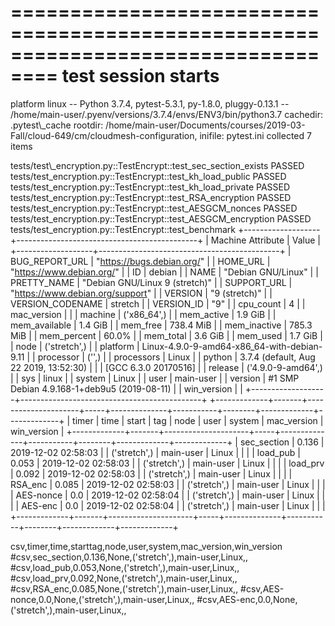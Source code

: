 ==================================================================================
test session starts
==================================================================================
platform linux -- Python 3.7.4, pytest-5.3.1, py-1.8.0, pluggy-0.13.1 --
/home/main-user/.pyenv/versions/3.7.4/envs/ENV3/bin/python3.7
cachedir: .pytest\\_cache
rootdir:
/home/main-user/Documents/courses/2019-03-Fall/cloud-649/cm/cloudmesh-configuration,
inifile: pytest.ini
collected 7 items                                                                                                                                                                       

tests/test\\_encryption.py::TestEncrypt::test\_sec\_section\_exists PASSED
tests/test\_encryption.py::TestEncrypt::test\_kh\_load\_public PASSED
tests/test\_encryption.py::TestEncrypt::test\_kh\_load\_private PASSED
tests/test\_encryption.py::TestEncrypt::test\_RSA\_encryption PASSED
tests/test\_encryption.py::TestEncrypt::test\_AESGCM\_nonces PASSED
tests/test\_encryption.py::TestEncrypt::test\_AESGCM\_encryption PASSED
tests/test\_encryption.py::TestEncrypt::test\_benchmark 
+-------------------+---------------------------------------------+
| Machine Attribute | Value                                       |
+-------------------+---------------------------------------------+
| BUG\_REPORT\_URL    | "https://bugs.debian.org/"                  |
| HOME\_URL          | "https://www.debian.org/"                   |
| ID                | debian                                      |
| NAME              | "Debian GNU/Linux"                          |
| PRETTY\_NAME       | "Debian GNU/Linux 9 (stretch)"              |
| SUPPORT\_URL       | "https://www.debian.org/support"            |
| VERSION           | "9 (stretch)"                               |
| VERSION\_CODENAME  | stretch                                     |
| VERSION\_ID        | "9"                                         |
| cpu\_count         | 4                                           |
| mac\_version       |                                             |
| machine           | ('x86\_64',)                                 |
| mem\_active        | 1.9 GiB                                     |
| mem\_available     | 1.4 GiB                                     |
| mem\_free          | 738.4 MiB                                   |
| mem\_inactive      | 785.3 MiB                                   |
| mem\_percent       | 60.0%                                       |
| mem\_total         | 3.6 GiB                                     |
| mem\_used          | 1.7 GiB                                     |
| node              | ('stretch',)                                |
| platform          | Linux-4.9.0-9-amd64-x86\_64-with-debian-9.11 |
| processor         | ('',)                                       |
| processors        | Linux                                       |
| python            | 3.7.4 (default, Aug 22 2019, 13:52:30)      |
|                   | [GCC 6.3.0 20170516]                        |
| release           | ('4.9.0-9-amd64',)                          |
| sys               | linux                                       |
| system            | Linux                                       |
| user              | main-user                                   |
| version           | #1 SMP Debian 4.9.168-1+deb9u5 (2019-08-11) |
| win\_version       |                                             |
+-------------------+---------------------------------------------+
+-------------+-------+---------------------+-----+--------------+-----------+--------+-------------+-------------+
| timer       | time  | start               | tag | node         | user      |
system | mac\_version | win\_version |
+-------------+-------+---------------------+-----+--------------+-----------+--------+-------------+-------------+
| sec\_section | 0.136 | 2019-12-02 02:58:03 |     | ('stretch',) | main-user |
Linux  |             |             |
| load\_pub    | 0.053 | 2019-12-02 02:58:03 |     | ('stretch',) | main-user |
Linux  |             |             |
| load\_prv    | 0.092 | 2019-12-02 02:58:03 |     | ('stretch',) | main-user |
Linux  |             |             |
| RSA\_enc     | 0.085 | 2019-12-02 02:58:03 |     | ('stretch',) | main-user |
Linux  |             |             |
| AES-nonce   | 0.0   | 2019-12-02 02:58:04 |     | ('stretch',) | main-user |
Linux  |             |             |
| AES-enc     | 0.0   | 2019-12-02 02:58:04 |     | ('stretch',) | main-user |
Linux  |             |             |
+-------------+-------+---------------------+-----+--------------+-----------+--------+-------------+-------------+

csv,timer,time,starttag,node,user,system,mac\_version,win\_version
#csv,sec\_section,0.136,None,('stretch',),main-user,Linux,,
#csv,load\_pub,0.053,None,('stretch',),main-user,Linux,,
#csv,load\_prv,0.092,None,('stretch',),main-user,Linux,,
#csv,RSA\_enc,0.085,None,('stretch',),main-user,Linux,,
#csv,AES-nonce,0.0,None,('stretch',),main-user,Linux,,
#csv,AES-enc,0.0,None,('stretch',),main-user,Linux,,

